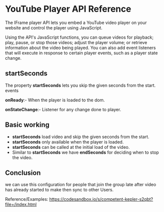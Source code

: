 # YouTube Player API Reference

The IFrame player API lets you embed a YouTube video player on your website and control the player using JavaScript.

Using the API's JavaScript functions, you can queue videos for playback; play, pause, or stop those videos; adjust the player volume; or retrieve information about the video being played. You can also add event listeners that will execute in response to certain player events, such as a player state change.

## startSeconds

The property <b>startSeconds</b> lets you skip the given seconds from the start.
events

<b>onReady</b>:- When the player is loaded to the dom.

<b>onStateChange</b>:- Listener for any change done to player.

## Basic working

- <b><b>startSeconds</b></b> load video and skip the given seconds from the start.
- <b>startSeconds</b> only available when the player is loaded.
- <b>startSeconds</b> can be called at the initial load of the video.
- Similar to <b>startSeconds</b> we have <b>endSeconds</b> for deciding when to stop the video.

## Conclusion
 we can use this configuration for people that join the group late after video has already started to make then sync to other Users. 

Reference/Examples:
https://codesandbox.io/s/competent-kepler-s2qbt?file=/index.html
